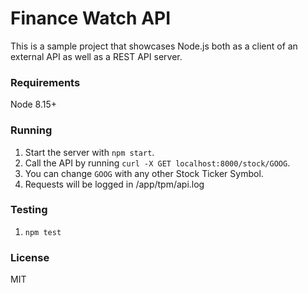 # Finance Watch API

This is a sample project that showcases Node.js both as a client of an external API as well as a REST API server.

### Requirements

Node 8.15+

### Running

1. Start the server with `npm start`.
2. Call the API by running `curl -X GET localhost:8000/stock/GOOG`.
3. You can change `GOOG` with any other Stock Ticker Symbol.
4. Requests will be logged in /app/tpm/api.log

### Testing

1. `npm test`

### License

MIT